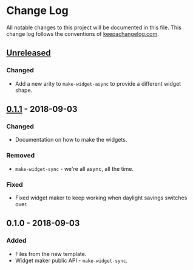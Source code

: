 # Change Log
All notable changes to this project will be documented in this file. This change log follows the conventions of [keepachangelog.com](http://keepachangelog.com/).

## [Unreleased]
### Changed
- Add a new arity to `make-widget-async` to provide a different widget shape.

## [0.1.1] - 2018-09-03
### Changed
- Documentation on how to make the widgets.

### Removed
- `make-widget-sync` - we're all async, all the time.

### Fixed
- Fixed widget maker to keep working when daylight savings switches over.

## 0.1.0 - 2018-09-03
### Added
- Files from the new template.
- Widget maker public API - `make-widget-sync`.

[Unreleased]: https://github.com/your-name/chip8/compare/0.1.1...HEAD
[0.1.1]: https://github.com/your-name/chip8/compare/0.1.0...0.1.1
